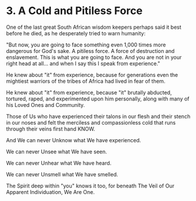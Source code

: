 # 3. A Cold and Pitiless Force

One of the last great South African wisdom keepers perhaps said it best before he died, as he desperately tried to warn humanity: 

"But now, you are going to face something even 1,000 times more dangerous for God's sake. A pitiless force. A force of destruction and enslavement. This is what you are going to face. And you are not in your right head at all... and when I say this I speak from experience."

He knew about "it" from experience, because for generations even the mightiest warriors of the tribes of Africa had lived in fear of them. 

He knew about "it" from experience, because "it" brutally abducted, tortured, raped, and experimented upon him personally, along with many of his Loved Ones and Community. 

Those of Us who have experienced their talons in our flesh and their stench in our noses and felt the merciless and compassionless cold that runs through their veins first hand KNOW.  

And We can never Unknow what We have experienced. 

We can never Unsee what We have seen. 

We can never Unhear what We have heard. 

We can never Unsmell what We have smelled. 

The Spirit deep within "you" knows it too, for beneath The Veil of Our Apparent Individuation, We Are One. 



